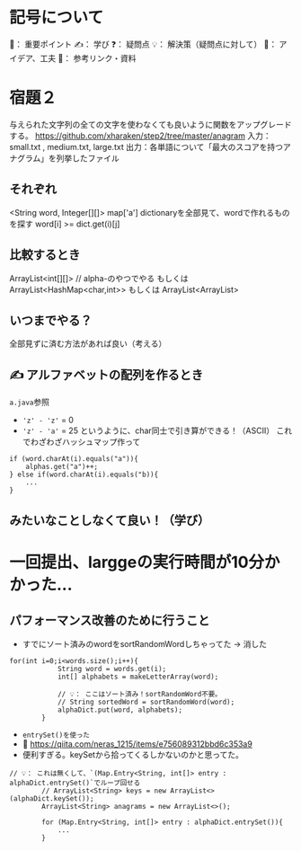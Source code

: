 # 記号について
🌟： 重要ポイント
✍️： 学び
❓： 疑問点
💡： 解決策（疑問点に対して）
🧠： アイデア、工夫
📌： 参考リンク・資料

# 宿題２
与えられた文字列の全ての文字を使わなくても良いように関数をアップグレードする。
https://github.com/xharaken/step2/tree/master/anagram
入力：small.txt , medium.txt, large.txt
出力：各単語について「最大のスコアを持つアナグラム」を列挙したファイル

## それぞれ
<String word, Integer[][]>
map['a']
dictionaryを全部見て、wordで作れるものを探す
word[i] >= dict.get(i)[j]

## 比較するとき
ArrayList<int[][]> // alpha-のやつでやる
もしくは
ArrayList<HashMap<char,int>>
もしくは
ArrayList<ArrayList<Integer>>

## いつまでやる？
全部見ずに済む方法があれば良い（考える）

## ✍️ アルファベットの配列を作るとき
`a.java`参照
- `'z' - 'z'` = 0
- `'z' - 'a'` = 25
というように、char同士で引き算ができる！（ASCII）
これでわざわざハッシュマップ作って
```
if (word.charAt(i).equals("a")){
    alphas.get("a")++;
} else if(word.charAt(i).equals("b)){
    ...
}
```
みたいなことしなくて良い！（学び）
---

# 一回提出、larggeの実行時間が10分かかった...
## パフォーマンス改善のために行うこと
- すでにソート済みのwordをsortRandomWordしちゃってた → 消した
```
for(int i=0;i<words.size();i++){
            String word = words.get(i);
            int[] alphabets = makeLetterArray(word);

            // 💡： ここはソート済み！sortRandomWord不要。
            // String sortedWord = sortRandomWord(word);
            alphaDict.put(word, alphabets);
        }
```

- `entrySet()を使った`
- 📌 https://qiita.com/neras_1215/items/e756089312bbd6c353a9
- 便利すぎる。keySetから拾ってくるしかないのかと思ってた。

```
// 💡： これは無くして、`(Map.Entry<String, int[]> entry : alphaDict.entrySet()`でループ回せる
        // ArrayList<String> keys = new ArrayList<>(alphaDict.keySet());
        ArrayList<String> anagrams = new ArrayList<>();

        for (Map.Entry<String, int[]> entry : alphaDict.entrySet()){
            ...
        }
```